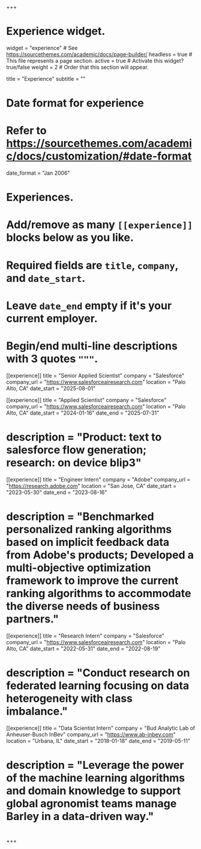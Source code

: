 +++
# Experience widget.
widget = "experience"  # See https://sourcethemes.com/academic/docs/page-builder/
headless = true  # This file represents a page section.
active = true  # Activate this widget? true/false
weight = 2  # Order that this section will appear.

title = "Experience"
subtitle = ""

# Date format for experience
#   Refer to https://sourcethemes.com/academic/docs/customization/#date-format
date_format = "Jan 2006"

# Experiences.
#   Add/remove as many `[[experience]]` blocks below as you like.
#   Required fields are `title`, `company`, and `date_start`.
#   Leave `date_end` empty if it's your current employer.
#   Begin/end multi-line descriptions with 3 quotes `"""`.

[[experience]]
  title = "Senior Applied Scientist"
  company = "Salesforce"
  company_url = "https://www.salesforceairesearch.com"
  location = "Palo Alto, CA"
  date_start = "2025-08-01"

[[experience]]
  title = "Applied Scientist"
  company = "Salesforce"
  company_url = "https://www.salesforceairesearch.com"
  location = "Palo Alto, CA"
  date_start = "2024-01-16"
  date_end = "2025-07-31"
  # description = "Product: text to salesforce flow generation; research: on device blip3"
  
[[experience]]
  title = "Engineer Intern"
  company = "Adobe"
  company_url = "https://research.adobe.com"
  location = "San Jose, CA"
  date_start = "2023-05-30"
  date_end = "2023-08-16"
  # description = "Benchmarked personalized ranking algorithms based on implicit feedback data from Adobe's products; Developed a multi-objective optimization framework to improve the current ranking algorithms to accommodate the diverse needs of business partners."

[[experience]]
  title = "Research Intern"
  company = "Salesforce"
  company_url = "https://www.salesforceairesearch.com"
  location = "Palo Alto, CA"
  date_start = "2022-05-31"
  date_end = "2022-08-19"
  # description = "Conduct research on federated learning focusing on data heterogeneity with class imbalance."
  
[[experience]]
  title = "Data Scientist Intern"
  company = "Bud Analytic Lab of Anheuser-Busch InBev"
  company_url = "https://www.ab-inbev.com"
  location = "Urbana, IL"
  date_start = "2018-01-18"
  date_end = "2019-05-11"
  # description = "Leverage the power of the machine learning algorithms and domain knowledge to support global agronomist teams manage Barley in a data-driven way."
  # 
+++
